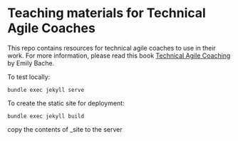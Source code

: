 Teaching materials for Technical Agile Coaches
==============================================

This repo contains resources for technical agile coaches to use in their work. For more information, please read this book [Technical Agile Coaching](https://leanpub.com/techagilecoach) by Emily Bache.

To test locally:

    bundle exec jekyll serve

To create the static site for deployment:

    bundle exec jekyll build

copy the contents of \_site to the server
